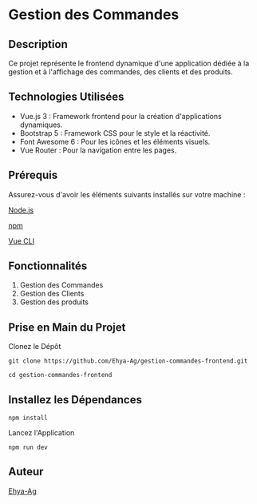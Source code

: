 # Gestion des Commandes

## Description
Ce projet représente le frontend dynamique d'une application dédiée à la gestion et à l'affichage des commandes, des clients et des produits. 

## Technologies Utilisées
- Vue.js 3 : Framework frontend pour la création d'applications dynamiques.
- Bootstrap 5 : Framework CSS pour le style et la réactivité.
- Font Awesome 6 : Pour les icônes et les éléments visuels.
- Vue Router : Pour la navigation entre les pages.
## Prérequis
Assurez-vous d'avoir les éléments suivants installés sur votre machine :

[Node.js](https://nodejs.org/fr)

[npm](https://www.npmjs.com/)

[Vue CLI](https://cli.vuejs.org/)
## Fonctionnalités
1. Gestion des Commandes
2. Gestion des Clients
3. Gestion des produits

## Prise en Main du Projet
Clonez le Dépôt
```
git clone https://github.com/Ehya-Ag/gestion-commandes-frontend.git
```
```
cd gestion-commandes-frontend
```

## Installez les Dépendances

```
npm install
```
Lancez l'Application

```
npm run dev
```

## Auteur
[Ehya-Ag](https://github.com/Ehya-Ag/)